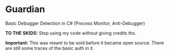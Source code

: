 # Guardian
Basic Debugger Detection in C# (Process Monitor, Anti-Debugger)

**TO THE SKIDS:** Stop using my code without giving credits thx.

**Important:** This was meant to be sold before it became open source.
There are still some traces of the basic auth in it.
